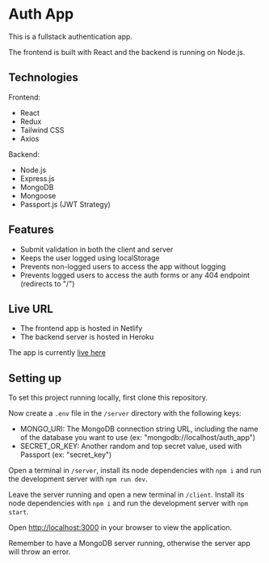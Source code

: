 # Auth App

This is a fullstack authentication app.

The frontend is built with React and the backend is running on Node.js.

## Technologies

Frontend:

- React
- Redux
- Tailwind CSS
- Axios

Backend:

- Node.js
- Express.js
- MongoDB
- Mongoose
- Passport.js (JWT Strategy)

## Features

- Submit validation in both the client and server
- Keeps the user logged using localStorage
- Prevents non-logged users to access the app without logging
- Prevents logged users to access the auth forms or any 404 endpoint (redirects to "/")

## Live URL

- The frontend app is hosted in Netlify
- The backend server is hosted in Heroku

The app is currently [live here](https://auth-passport-jwt.netlify.app/)

## Setting up

To set this project running locally, first clone this repository.

Now create a `.env` file in the `/server` directory with the following keys:
- MONGO_URI: The MongoDB connection string URL, including the name of the database you want to use (ex: "mongodb://localhost/auth_app")
- SECRET_OR_KEY: Another random and top secret value, used with Passport (ex: "secret_key")

Open a terminal in `/server`, install its node dependencies with `npm i` and run the development server with `npm run dev`.

Leave the server running and open a new terminal in `/client`. Install its node dependencies with `npm i` and run the development server with `npm start`.

Open [http://localhost:3000](http://localhost:3000) in your browser to view the application.

Remember to have a MongoDB server running, otherwise the server app will throw an error.
